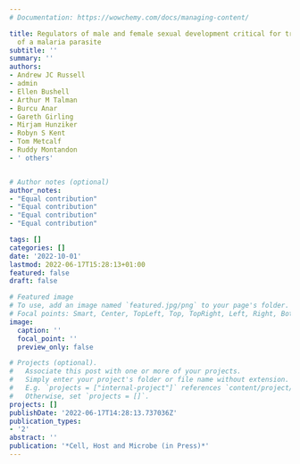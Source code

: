 ```yaml
---
# Documentation: https://wowchemy.com/docs/managing-content/

title: Regulators of male and female sexual development critical for transmission
  of a malaria parasite
subtitle: ''
summary: ''
authors:
- Andrew JC Russell
- admin
- Ellen Bushell
- Arthur M Talman
- Burcu Anar
- Gareth Girling
- Mirjam Hunziker
- Robyn S Kent
- Tom Metcalf
- Ruddy Montandon
- ' others'


# Author notes (optional)
author_notes:
- "Equal contribution"
- "Equal contribution"
- "Equal contribution"
- "Equal contribution"

tags: []
categories: []
date: '2022-10-01'
lastmod: 2022-06-17T15:28:13+01:00
featured: false
draft: false

# Featured image
# To use, add an image named `featured.jpg/png` to your page's folder.
# Focal points: Smart, Center, TopLeft, Top, TopRight, Left, Right, BottomLeft, Bottom, BottomRight.
image:
  caption: ''
  focal_point: ''
  preview_only: false

# Projects (optional).
#   Associate this post with one or more of your projects.
#   Simply enter your project's folder or file name without extension.
#   E.g. `projects = ["internal-project"]` references `content/project/deep-learning/index.md`.
#   Otherwise, set `projects = []`.
projects: []
publishDate: '2022-06-17T14:28:13.737036Z'
publication_types:
- '2'
abstract: ''
publication: '*Cell, Host and Microbe (in Press)*'
---
```

